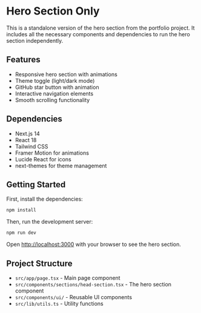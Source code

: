# Hero Section Only

This is a standalone version of the hero section from the portfolio project. It includes all the necessary components and dependencies to run the hero section independently.

## Features

- Responsive hero section with animations
- Theme toggle (light/dark mode)
- GitHub star button with animation
- Interactive navigation elements
- Smooth scrolling functionality

## Dependencies

- Next.js 14
- React 18
- Tailwind CSS
- Framer Motion for animations
- Lucide React for icons
- next-themes for theme management

## Getting Started

First, install the dependencies:

```bash
npm install
```

Then, run the development server:

```bash
npm run dev
```

Open [http://localhost:3000](http://localhost:3000) with your browser to see the hero section.

## Project Structure

- `src/app/page.tsx` - Main page component
- `src/components/sections/head-section.tsx` - The hero section component
- `src/components/ui/` - Reusable UI components
- `src/lib/utils.ts` - Utility functions